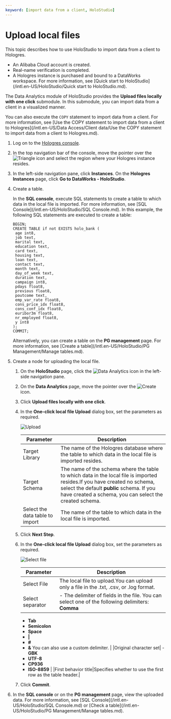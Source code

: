 ```yaml
---
keyword: [import data from a client, HoloStudio]
---
```


# Upload local files

This topic describes how to use HoloStudio to import data from a client to Hologres.

-   An Alibaba Cloud account is created.
-   Real-name verification is completed.
-   A Hologres instance is purchased and bound to a DataWorks workspace. For more information, see [Quick start to HoloStudio](/intl.en-US/HoloStudio/Quick start to HoloStudio.md).

The Data Analytics module of HoloStudio provides the **Upload files locally with one click** submodule. In this submodule, you can import data from a client in a visualized manner.

You can also execute the `COPY` statement to import data from a client. For more information, see [Use the COPY statement to import data from a client to Hologres](/intl.en-US/Data Access/Client data/Use the COPY statement to import data from a client to Hologres.md).

1.  Log on to the [Hologres console](https://hologram.console.aliyun.com/#/instance).

2.  In the top navigation bar of the console, move the pointer over the ![Triangle](https://static-aliyun-doc.oss-cn-hangzhou.aliyuncs.com/assets/img/en-US/4259623061/p134229.png) icon and select the region where your Hologres instance resides.

3.  In the left-side navigation pane, click **Instances**. On the **Hologres Instances** page, click **Go to DataWorks - HoloStudio**.

4.  Create a table.

    In the **SQL console**, execute SQL statements to create a table to which data in the local file is imported. For more information, see [SQL Console](/intl.en-US/HoloStudio/SQL Console.md). In this example, the following SQL statements are executed to create a table:

    ```
    BEGIN;
    CREATE TABLE if not EXISTS holo_bank (
     age int8,
     job text,
     marital text,
     education text,
     card text,
     housing text,
     loan text,
     contact text,
     month text,
     day_of_week text,
     duration text,
     campaign int8,
     pdays float8,
     previous float8,
     poutcome text,
     emp_var_rate float8,
     cons_price_idx float8,
     cons_conf_idx float8,
     euribor3m float8,
     nr_employed float8,
     y int8
    );
    COMMIT;
    ```

    Alternatively, you can create a table on the **PG management** page. For more information, see [Create a table](/intl.en-US/HoloStudio/PG Management/Manage tables.md).

5.  Create a node for uploading the local file.

    1.  On the **HoloStudio** page, click the ![Data Analytics](https://static-aliyun-doc.oss-cn-hangzhou.aliyuncs.com/assets/img/en-US/4259623061/p134237.png) icon in the left-side navigation pane.

    2.  On the **Data Analytics** page, move the pointer over the ![Create](https://static-aliyun-doc.oss-cn-hangzhou.aliyuncs.com/assets/img/en-US/4259623061/p134243.png) icon.

    3.  Click **Upload files locally with one click**.

    4.  In the **One-click local file Upload** dialog box, set the parameters as required.

        ![Upload](https://static-aliyun-doc.oss-cn-hangzhou.aliyuncs.com/assets/img/en-US/7160723061/p134497.png)

        |Parameter|Description|
        |---------|-----------|
        |Target Library|The name of the Hologres database where the table to which data in the local file is imported resides.|
        |Target Schema|The name of the schema where the table to which data in the local file is imported resides.If you have created no schema, select the default **public** schema. If you have created a schema, you can select the created schema. |
        |Select the data table to import|The name of the table to which data in the local file is imported.|

    5.  Click **Next Step**.

    6.  In the **One-click local file Upload** dialog box, set the parameters as required.

        ![Select file](https://static-aliyun-doc.oss-cn-hangzhou.aliyuncs.com/assets/img/en-US/7160723061/p134509.png)

        |Parameter|Description|
        |---------|-----------|
        |Select File|The local file to upload.You can upload only a file in the .txt, .csv, or .log format. |
        |Select separator|        -   The delimiter of fields in the file. You can select one of the following delimiters: **Comma**
        -   **Tab**
        -   **Semicolon**
        -   **Space**
        -   **\|**
        -   **\#**
        -   **&**
You can also use a custom delimiter. |
        |Original character set|        -   **GBK**
        -   **UTF-8**
        -   **CP936**
        -   **ISO-8859** |
        |First behavior title|Specifies whether to use the first row as the table header.|

    7.  Click **Commit**.

6.  In the **SQL console** or on the **PG management** page, view the uploaded data. For more information, see [SQL Console](/intl.en-US/HoloStudio/SQL Console.md) or [Check a table](/intl.en-US/HoloStudio/PG Management/Manage tables.md).


